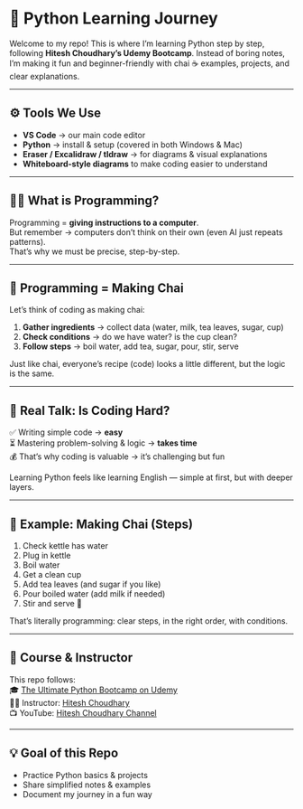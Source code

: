 # 🐍 Python Learning Journey

Welcome to my repo! This is where I’m learning Python step by step, following **Hitesh Choudhary’s Udemy Bootcamp**. Instead of boring notes, I’m making it fun and beginner-friendly with chai ☕ examples, projects, and clear explanations.  

---

## ⚙️ Tools We Use
- **VS Code** → our main code editor  
- **Python** → install & setup (covered in both Windows & Mac)  
- **Eraser / Excalidraw / tldraw** → for diagrams & visual explanations  
- **Whiteboard-style diagrams** to make coding easier to understand  

---

## 🧑‍💻 What is Programming?
Programming = **giving instructions to a computer**.  
But remember → computers don’t think on their own (even AI just repeats patterns).  
That’s why we must be precise, step-by-step.  

---

## 🍵 Programming = Making Chai
Let’s think of coding as making chai:  

1. **Gather ingredients** → collect data (water, milk, tea leaves, sugar, cup)  
2. **Check conditions** → do we have water? is the cup clean?  
3. **Follow steps** → boil water, add tea, sugar, pour, stir, serve  

Just like chai, everyone’s recipe (code) looks a little different, but the logic is the same.  

---

## 🎯 Real Talk: Is Coding Hard?  
✅ Writing simple code → **easy**  
⏳ Mastering problem-solving & logic → **takes time**  
💰 That’s why coding is valuable → it’s challenging but fun  

Learning Python feels like learning English — simple at first, but with deeper layers.  

---

## 📝 Example: Making Chai (Steps)
1. Check kettle has water  
2. Plug in kettle  
3. Boil water  
4. Get a clean cup  
5. Add tea leaves (and sugar if you like)  
6. Pour boiled water (add milk if needed)  
7. Stir and serve 🚀  

That’s literally programming: clear steps, in the right order, with conditions.  

---

## 🔗 Course & Instructor
This repo follows:  
🎓 [The Ultimate Python Bootcamp on Udemy](https://www.udemy.com/)  
👨‍🏫 Instructor: [Hitesh Choudhary](https://twitter.com/hiteshdotcom)  
📺 YouTube: [Hitesh Choudhary Channel](https://www.youtube.com/@HiteshChoudhary)  

---

## 💡 Goal of this Repo
- Practice Python basics & projects  
- Share simplified notes & examples  
- Document my journey in a fun way  

